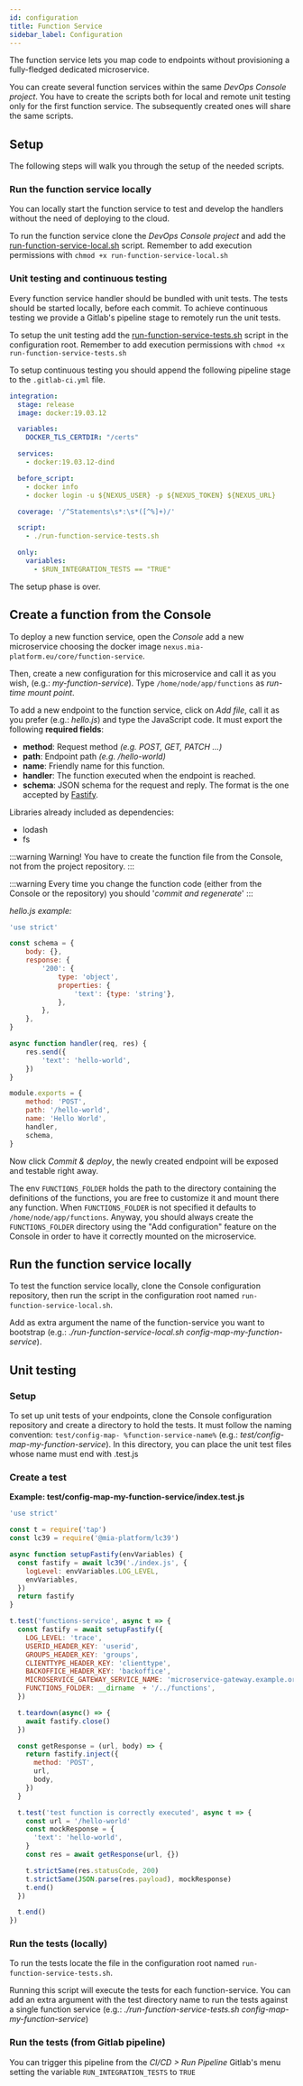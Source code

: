 ```yaml
---
id: configuration
title: Function Service
sidebar_label: Configuration
---
```

The function service lets you map code to endpoints without provisioning a fully-fledged dedicated microservice.

You can create several function services within the same  _DevOps Console project_.
You have to create the scripts both for local and remote unit testing only for the first function service. The subsequently created ones will share the same scripts.

## Setup

The following steps will walk you through the setup of the needed scripts.

### Run the function service locally

You can locally start the function service to test and develop the handlers without the need of deploying to the cloud.

To run the function service clone the _DevOps Console project_ and add the [run-function-service-local.sh](run-function-service-local.sh) script. Remember to add execution permissions with `chmod +x run-function-service-local.sh`

### Unit testing and continuous testing

Every function service handler should be bundled with unit tests. The tests should be started locally, before each commit.
To achieve continuous testing we provide a Gitlab's pipeline stage to remotely run the unit tests.

To setup the unit testing add the [run-function-service-tests.sh](run-function-service-tests.sh) script in the configuration root. Remember to add execution permissions with `chmod +x run-function-service-tests.sh`


To setup continuous testing you should append the following pipeline stage to the ```.gitlab-ci.yml``` file.

```yaml
integration:
  stage: release
  image: docker:19.03.12

  variables:
    DOCKER_TLS_CERTDIR: "/certs"

  services:
    - docker:19.03.12-dind

  before_script:
    - docker info
    - docker login -u ${NEXUS_USER} -p ${NEXUS_TOKEN} ${NEXUS_URL}

  coverage: '/^Statements\s*:\s*([^%]+)/'

  script:
    - ./run-function-service-tests.sh

  only:
    variables:
      - $RUN_INTEGRATION_TESTS == "TRUE"
```

The setup phase is over.

## Create a function from the Console

To deploy a new function service, open the _Console_ add a new microservice choosing the docker image ```nexus.mia-platform.eu/core/function-service```.

Then, create a new configuration for this microservice and call it as you wish, (e.g.: _my-function-service_).
Type ```/home/node/app/functions``` as _run-time mount point_.

To add a new endpoint to the function service, click on _Add file_, call it as you prefer (e.g.: _hello.js_) and type the JavaScript code. It must export the following **required fields**:

- **method**: Request method _(e.g. POST, GET, PATCH ...)_
- **path**: Endpoint path _(e.g. /hello-world)_
- **name**: Friendly name for this function.
- **handler**: The function executed when the endpoint is reached.
- **schema**: JSON schema for the request and reply. The format is the one accepted by [Fastify](https://www.fastify.io/docs/latest/Validation-and-Serialization).

Libraries already included as dependencies:

* lodash
* fs

:::warning
Warning! You have to create the function file from the Console, not from the project repository.
:::

:::warning
Every time you change the function code (either from the Console or the repository) you should '_commit and regenerate_'
:::

*_hello.js_ example:*

```javascript
'use strict'

const schema = {
    body: {},
    response: {
        '200': {
            type: 'object',
            properties: {
                'text': {type: 'string'},
            },
        },
    },
}

async function handler(req, res) {
    res.send({
        'text': 'hello-world',
    })
}

module.exports = {
    method: 'POST',
    path: '/hello-world',
    name: 'Hello World',
    handler,
    schema,
}
```

Now click *Commit & deploy*, the newly created endpoint will be exposed and testable right away.

The env ```FUNCTIONS_FOLDER``` holds the path to the directory containing the definitions of the functions,
you are free to customize it and mount there any function.
When ```FUNCTIONS_FOLDER``` is not specified it defaults to ```/home/node/app/functions```.
Anyway, you should always create the ```FUNCTIONS_FOLDER``` directory using the "Add configuration" feature on the Console in order to have it correctly mounted on the microservice.

## Run the function service locally

To test the function service locally, clone the Console configuration repository, then run the script in the configuration root named ```run-function-service-local.sh```.

Add as extra argument the name of the function-service you want to bootstrap
(e.g.: _./run-function-service-local.sh config-map-my-function-service_).

## Unit testing

### Setup

To set up unit tests of your endpoints, clone the Console configuration repository and create a directory to hold the tests. It must follow the naming convention: ```test/config-map- %function-service-name%``` (e.g.: _test/config-map-my-function-service_).
In this directory, you can place the unit test files whose name must end with .test.js

### Create a test

**Example: test/config-map-my-function-service/index.test.js**

```javascript
'use strict'

const t = require('tap')
const lc39 = require('@mia-platform/lc39')

async function setupFastify(envVariables) {
  const fastify = await lc39('./index.js', {
    logLevel: envVariables.LOG_LEVEL,
    envVariables,
  })
  return fastify
}

t.test('functions-service', async t => {
  const fastify = await setupFastify({
    LOG_LEVEL: 'trace',
    USERID_HEADER_KEY: 'userid',
    GROUPS_HEADER_KEY: 'groups',
    CLIENTTYPE_HEADER_KEY: 'clienttype',
    BACKOFFICE_HEADER_KEY: 'backoffice',
    MICROSERVICE_GATEWAY_SERVICE_NAME: 'microservice-gateway.example.org',
    FUNCTIONS_FOLDER: __dirname  + '/../functions',
  })

  t.teardown(async() => {
    await fastify.close()
  })

  const getResponse = (url, body) => {
    return fastify.inject({
      method: 'POST',
      url,
      body,
    })
  }

  t.test('test function is correctly executed', async t => {
    const url = '/hello-world'
    const mockResponse = {
      'text': 'hello-world',
    }
    const res = await getResponse(url, {})

    t.strictSame(res.statusCode, 200)
    t.strictSame(JSON.parse(res.payload), mockResponse)
    t.end()
  })

  t.end()
})
```

### Run the tests (locally)

To run the tests locate the file in the configuration root named ```run-function-service-tests.sh```.

Running this script will execute the tests for each function-service.
You can add an extra argument with the test directory name to run the tests against a single function service (e.g.: _./run-function-service-tests.sh config-map-my-function-service_)

### Run the tests (from Gitlab pipeline)

You can trigger this pipeline from the _CI/CD > Run Pipeline_ Gitlab's menu setting the variable ```RUN_INTEGRATION_TESTS``` to ```TRUE```
